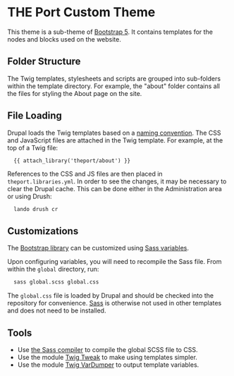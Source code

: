 # THE Port Custom Theme

This theme is a sub-theme of [Bootstrap 5](https://www.drupal.org/project/bootstrap5). It contains templates for the nodes and blocks used on the website.

## Folder Structure

The Twig templates, stylesheets and scripts are grouped into sub-folders within the template directory. For example, the "about" folder contains all the files for styling the About page on the site.

## File Loading

Drupal loads the Twig templates based on a [naming convention](https://www.drupal.org/docs/theming-drupal/twig-in-drupal/twig-template-naming-conventions). The CSS and JavaScript files are attached in the Twig template. For example, at the top of a Twig file:

```twig
  {{ attach_library('theport/about') }}
```

References to the CSS and JS files are then placed in `theport.libraries.yml`. In order to see the changes, it may be necessary to clear the Drupal cache. This can be done either in the Administration area or using Drush:

```bash
  lando drush cr
```

## Customizations

The [Bootstrap library](https://getbootstrap.com/docs/5.0/getting-started/introduction/) can be customized using [Sass variables](https://getbootstrap.com/docs/5.0/customize/sass/#variable-defaults).

Upon configuring variables, you will need to recompile the Sass file. From within the `global` directory, run:

```bash
  sass global.scss global.css
```

The `global.css` file is loaded by Drupal and should be checked into the repository for convenience. [Sass](https://sass-lang.com/) is otherwise not used in other templates and does not need to be installed.

## Tools

* Use [the Sass compiler](https://sass-lang.com/install) to compile the global SCSS file to CSS.
* Use the module [Twig Tweak](https://git.drupalcode.org/project/twig_tweak/-/blob/3.x/docs/cheat-sheet.md) to make using templates simpler.
* Use the module [Twig VarDumper](https://www.drupal.org/project/twig_vardumper) to output template variables.
